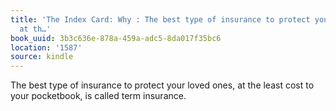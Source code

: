 ```yaml
---
title: 'The Index Card: Why : The best type of insurance to protect your loved ones,
  at th…'
book_uuid: 3b3c636e-878a-459a-adc5-8da017f35bc6
location: '1587'
source: kindle
---
```


The best type of insurance to protect your loved ones, at the least cost to your pocketbook, is called term insurance.